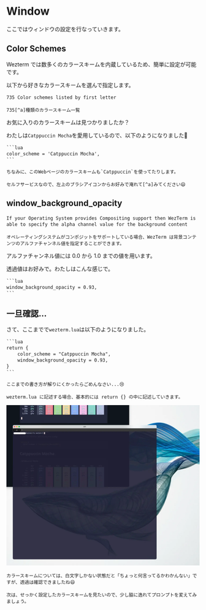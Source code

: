 # Window

ここではウィンドウの設定を行なっていきます。

## Color Schemes
Wezterm では数多くのカラースキームを内蔵しているため、簡単に設定が可能です。

以下から好きなカラースキームを選んで指定します。

```admonish info title="[Color Schemes](https://wezfurlong.org/wezterm/colorschemes/index.html)"
735 Color schemes listed by first letter

735[^a]種類のカラースキーム一覧
```

お気に入りのカラースキームは見つかりましたか？

わたしは`Catppuccin Mocha`を愛用しているので、以下のようになりました🥰
~~~admonish example title="wezterm.lua"
```lua
color_scheme = 'Catppuccin Mocha',
```
~~~

```admonish note
ちなみに、このWebページのカラースキームも`Catppuccin`を使ってたりします。

セルフサービスなので、左上のブラシアイコンからお好みで淹れて[^a]みてください😄
```

## window_background_opacity

```admonish info title="[Colors & Appearance - Wez's Terminal Emulator](https://wezfurlong.org/wezterm/config/appearance.html#window-background-opacity)"
If your Operating System provides Compositing support then WezTerm is able to specify the alpha channel value for the background content

オペレーティングシステムがコンポジットをサポートしている場合、WezTerm は背景コンテンツのアルファチャンネル値を指定することができます。
```
アルファチャンネル値には 0.0 から 1.0 までの値を用います。

透過値はお好みで。わたしはこんな感じで。

~~~admonish example title="wezterm.lua"
```lua
window_background_opacity = 0.93,
```
~~~

## 一旦確認…
さて、ここまでで`wezterm.lua`は以下のようになりました。

~~~admonish example title="wezterm.lua"
```lua
return {
	color_scheme = "Catppuccin Mocha",
	window_background_opacity = 0.93,
}
```
~~~
~~~admonish warning
ここまでの書き方が解りにくかったらごめんなさい...😢

wezterm.lua に記述する場合、基本的には return {} の中に記述していきます。
~~~

![opacity.webp](img/opacity.webp)


```admonish success
カラースキームについては、白文字しかない状態だと「ちょっと何言ってるかわかんない」ですが、透過は確認できましたね😄

次は、せっかく設定したカラースキームを見たいので、少し脇に逸れてプロンプトを変えてみましょう。
```

[^a]: 誤字じゃないです。[カプチーノ](https://ja.wikipedia.org/wiki/カプチーノ)なので❗
